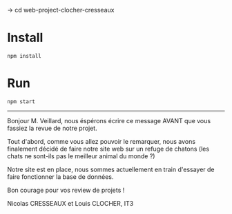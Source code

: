 -> cd web-project-clocher-cresseaux

# Install

`npm install`

# Run

`npm start`


---------------------------------------------

Bonjour M. Veillard, nous éspérons écrire ce message AVANT que vous fassiez la revue de notre projet. 

Tout d'abord, comme vous allez pouvoir le remarquer, nous avons finalement décidé de faire notre site web 
sur un refuge de chatons (les chats ne sont-ils pas le meilleur animal du monde ?)

Notre site est en place, nous sommes actuellement en train d'essayer de faire fonctionner la base de données.

Bon courage pour vos review de projets !

Nicolas CRESSEAUX et Louis CLOCHER, IT3